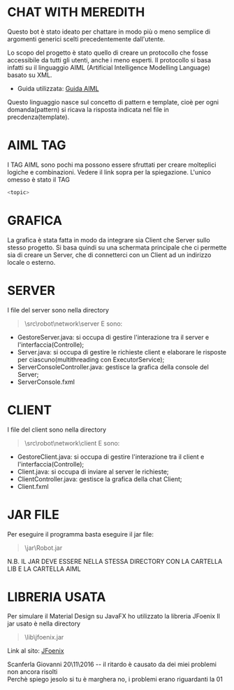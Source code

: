 # CHAT WITH MEREDITH

Questo bot è stato ideato per chattare in modo più o meno semplice di argomenti generici scelti precedentemente dall'utente.

Lo scopo del progetto è stato quello di creare un protocollo che fosse accessibile da tutti gli utenti, anche i meno esperti.
Il protocollo si basa infatti su il linguaggio AIML (Artificial Intelligence Modelling Language) basato su XML.

  - Guida utilizzata: [Guida AIML]

Questo linguaggio nasce sul concetto di pattern e template, cioè per ogni domanda(pattern) si ricava la risposta indicata nel file in precdenza(template).

# AIML TAG
I TAG AIML sono pochi ma possono essere sfruttati per creare molteplici logiche e combinazioni. Vedere il link sopra per la spiegazione. L'unico omesso è stato il TAG 
```sh
<topic>
```
# GRAFICA
La grafica è stata fatta in modo da integrare sia Client che Server sullo stesso progetto. Si basa quindi su una schermata principale che ci permette sia di creare un Server, che di connetterci con un Client ad un indirizzo locale o esterno.

# SERVER
I file del server sono nella directory
>\src\robot\network\server
E sono:
- GestoreServer.java: si occupa di gestire l'interazione tra il server e l'interfaccia(Controlle);
- Server.java: si occupa di gestire le richieste client e elaborare le risposte per ciascuno(multithreading con ExecutorService);
- ServerConsoleController.java: gestisce la grafica della console del Server;
- ServerConsole.fxml

# CLIENT
I file del client sono nella directory
>\src\robot\network\client
E sono:
- GestoreClient.java: si occupa di gestire l'interazione tra il client e l'interfaccia(Controlle);
- Client.java: si occupa di inviare al server le richieste;
- ClientController.java: gestisce la grafica della chat Client;
- Client.fxml

# JAR FILE
Per eseguire il programma basta eseguire il jar file:
>\jar\Robot.jar

N.B. IL JAR DEVE ESSERE NELLA STESSA DIRECTORY CON LA CARTELLA LIB E LA CARTELLA AIML

# LIBRERIA USATA
Per simulare il Material Design su JavaFX ho utilizzato la libreria JFoenix
Il jar usato è nella directory
>\lib\jfoenix.jar

Link al sito: [JFoenix]

Scanferla Giovanni 20\11\2016 -- il ritardo è causato da dei miei problemi non ancora risolti<br>
Perchè spiego jesolo si tu è marghera no, i problemi erano riguardanti la 01

   [Guida AIML]: <https://www.tutorialspoint.com/aiml/>
   [JFoenix]: <http://jfoenix.com/>
